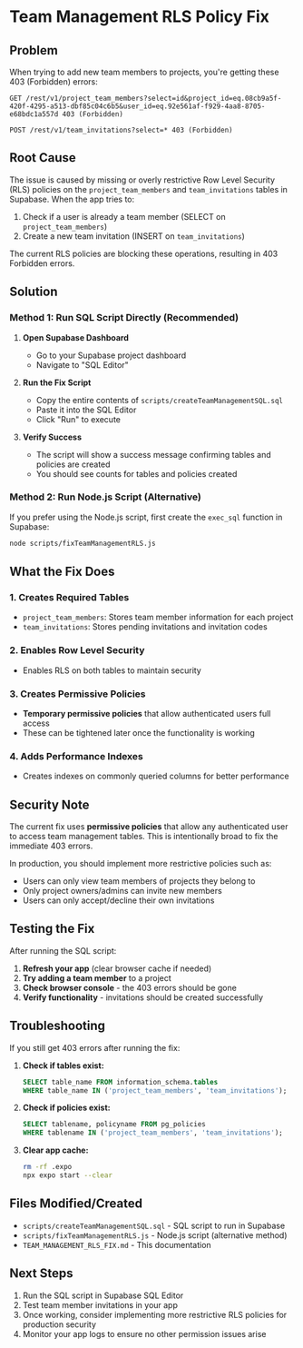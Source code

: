 # Team Management RLS Policy Fix

## Problem
When trying to add new team members to projects, you're getting these 403 (Forbidden) errors:

```
GET /rest/v1/project_team_members?select=id&project_id=eq.08cb9a5f-420f-4295-a513-dbf85c04c6b5&user_id=eq.92e561af-f929-4aa8-8705-e68bdc1a557d 403 (Forbidden)

POST /rest/v1/team_invitations?select=* 403 (Forbidden)
```

## Root Cause
The issue is caused by missing or overly restrictive Row Level Security (RLS) policies on the `project_team_members` and `team_invitations` tables in Supabase. When the app tries to:

1. Check if a user is already a team member (SELECT on `project_team_members`)
2. Create a new team invitation (INSERT on `team_invitations`)

The current RLS policies are blocking these operations, resulting in 403 Forbidden errors.

## Solution

### Method 1: Run SQL Script Directly (Recommended)

1. **Open Supabase Dashboard**
   - Go to your Supabase project dashboard
   - Navigate to "SQL Editor"

2. **Run the Fix Script**
   - Copy the entire contents of `scripts/createTeamManagementSQL.sql`
   - Paste it into the SQL Editor
   - Click "Run" to execute

3. **Verify Success**
   - The script will show a success message confirming tables and policies are created
   - You should see counts for tables and policies created

### Method 2: Run Node.js Script (Alternative)

If you prefer using the Node.js script, first create the `exec_sql` function in Supabase:

```bash
node scripts/fixTeamManagementRLS.js
```

## What the Fix Does

### 1. Creates Required Tables
- `project_team_members`: Stores team member information for each project
- `team_invitations`: Stores pending invitations and invitation codes

### 2. Enables Row Level Security
- Enables RLS on both tables to maintain security

### 3. Creates Permissive Policies
- **Temporary permissive policies** that allow authenticated users full access
- These can be tightened later once the functionality is working

### 4. Adds Performance Indexes
- Creates indexes on commonly queried columns for better performance

## Security Note

The current fix uses **permissive policies** that allow any authenticated user to access team management tables. This is intentionally broad to fix the immediate 403 errors. 

In production, you should implement more restrictive policies such as:
- Users can only view team members of projects they belong to
- Only project owners/admins can invite new members
- Users can only accept/decline their own invitations

## Testing the Fix

After running the SQL script:

1. **Refresh your app** (clear browser cache if needed)
2. **Try adding a team member** to a project
3. **Check browser console** - the 403 errors should be gone
4. **Verify functionality** - invitations should be created successfully

## Troubleshooting

If you still get 403 errors after running the fix:

1. **Check if tables exist:**
   ```sql
   SELECT table_name FROM information_schema.tables 
   WHERE table_name IN ('project_team_members', 'team_invitations');
   ```

2. **Check if policies exist:**
   ```sql
   SELECT tablename, policyname FROM pg_policies 
   WHERE tablename IN ('project_team_members', 'team_invitations');
   ```

3. **Clear app cache:**
   ```bash
   rm -rf .expo
   npx expo start --clear
   ```

## Files Modified/Created

- `scripts/createTeamManagementSQL.sql` - SQL script to run in Supabase
- `scripts/fixTeamManagementRLS.js` - Node.js script (alternative method)
- `TEAM_MANAGEMENT_RLS_FIX.md` - This documentation

## Next Steps

1. Run the SQL script in Supabase SQL Editor
2. Test team member invitations in your app
3. Once working, consider implementing more restrictive RLS policies for production security
4. Monitor your app logs to ensure no other permission issues arise 